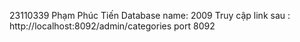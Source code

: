 23110339 Phạm Phúc Tiến
Database name: 2009
Truy cập link sau : http://localhost:8092/admin/categories
port 8092